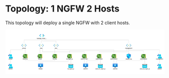 # Topology: 1 NGFW 2 Hosts

This topology will deploy a single NGFW
with 2 client hosts. 

![topology](./assets/topology_diagram.png "Topology")



